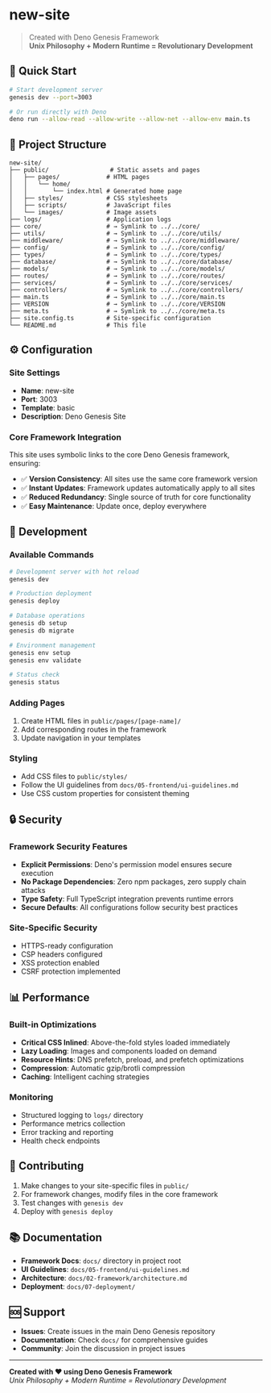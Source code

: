 # new-site

> Created with Deno Genesis Framework  
> **Unix Philosophy + Modern Runtime = Revolutionary Development**

## 🚀 Quick Start

```bash
# Start development server
genesis dev --port=3003

# Or run directly with Deno
deno run --allow-read --allow-write --allow-net --allow-env main.ts
```

## 📁 Project Structure

```
new-site/
├── public/                 # Static assets and pages
│   ├── pages/             # HTML pages
│   │   └── home/
│   │       └── index.html # Generated home page
│   ├── styles/            # CSS stylesheets  
│   ├── scripts/           # JavaScript files
│   └── images/            # Image assets
├── logs/                  # Application logs
├── core/                  # → Symlink to ../../core/
├── utils/                 # → Symlink to ../../core/utils/
├── middleware/            # → Symlink to ../../core/middleware/
├── config/                # → Symlink to ../../core/config/
├── types/                 # → Symlink to ../../core/types/
├── database/              # → Symlink to ../../core/database/
├── models/                # → Symlink to ../../core/models/
├── routes/                # → Symlink to ../../core/routes/
├── services/              # → Symlink to ../../core/services/
├── controllers/           # → Symlink to ../../core/controllers/
├── main.ts                # → Symlink to ../../core/main.ts
├── VERSION                # → Symlink to ../../core/VERSION
├── meta.ts                # → Symlink to ../../core/meta.ts
├── site.config.ts         # Site-specific configuration
└── README.md              # This file
```

## ⚙️ Configuration

### Site Settings
- **Name**: new-site
- **Port**: 3003
- **Template**: basic
- **Description**: Deno Genesis Site

### Core Framework Integration
This site uses symbolic links to the core Deno Genesis framework, ensuring:
- ✅ **Version Consistency**: All sites use the same core framework version
- ✅ **Instant Updates**: Framework updates automatically apply to all sites
- ✅ **Reduced Redundancy**: Single source of truth for core functionality
- ✅ **Easy Maintenance**: Update once, deploy everywhere

## 🔧 Development

### Available Commands
```bash
# Development server with hot reload
genesis dev

# Production deployment
genesis deploy

# Database operations
genesis db setup
genesis db migrate

# Environment management
genesis env setup
genesis env validate

# Status check
genesis status
```

### Adding Pages
1. Create HTML files in `public/pages/[page-name]/`
2. Add corresponding routes in the framework
3. Update navigation in your templates

### Styling
- Add CSS files to `public/styles/`
- Follow the UI guidelines from `docs/05-frontend/ui-guidelines.md`
- Use CSS custom properties for consistent theming

## 🔒 Security

### Framework Security Features
- **Explicit Permissions**: Deno's permission model ensures secure execution
- **No Package Dependencies**: Zero npm packages, zero supply chain attacks  
- **Type Safety**: Full TypeScript integration prevents runtime errors
- **Secure Defaults**: All configurations follow security best practices

### Site-Specific Security
- HTTPS-ready configuration
- CSP headers configured
- XSS protection enabled
- CSRF protection implemented

## 📊 Performance

### Built-in Optimizations
- **Critical CSS Inlined**: Above-the-fold styles loaded immediately
- **Lazy Loading**: Images and components loaded on demand
- **Resource Hints**: DNS prefetch, preload, and prefetch optimizations
- **Compression**: Automatic gzip/brotli compression
- **Caching**: Intelligent caching strategies

### Monitoring
- Structured logging to `logs/` directory
- Performance metrics collection
- Error tracking and reporting
- Health check endpoints

## 🤝 Contributing

1. Make changes to your site-specific files in `public/`
2. For framework changes, modify files in the core framework
3. Test changes with `genesis dev`
4. Deploy with `genesis deploy`

## 📚 Documentation

- **Framework Docs**: `docs/` directory in project root
- **UI Guidelines**: `docs/05-frontend/ui-guidelines.md`
- **Architecture**: `docs/02-framework/architecture.md`
- **Deployment**: `docs/07-deployment/`

## 🆘 Support

- **Issues**: Create issues in the main Deno Genesis repository
- **Documentation**: Check `docs/` for comprehensive guides
- **Community**: Join the discussion in project issues

---

**Created with ❤️ using Deno Genesis Framework**  
*Unix Philosophy + Modern Runtime = Revolutionary Development*
